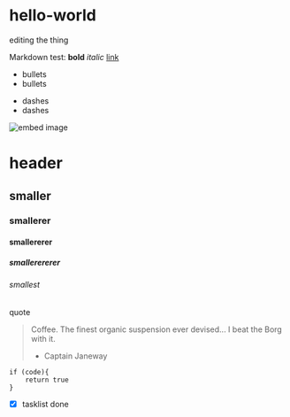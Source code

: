 # hello-world
 editing the thing

Markdown test:
**bold** 
*italic*
[link](http://reddit.com)

* bullets
* bullets

- dashes
- dashes

![embed image](https://octodex.github.com/images/yaktocat.png)

# header
## smaller
### smallerer
#### smallererer
##### smallerererer
###### smallest

quote
> Coffee. The finest organic suspension ever devised... I beat the Borg with it.
> - Captain Janeway

    if (code){
        return true
    }
    
- [x] tasklist done
